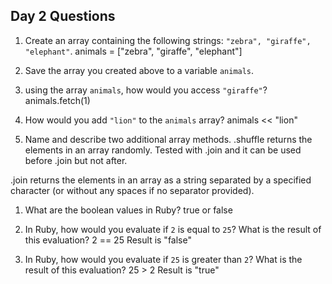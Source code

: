 ## Day 2 Questions

1. Create an array containing the following strings: `"zebra", "giraffe", "elephant"`.
animals = ["zebra", "giraffe", "elephant"]

1. Save the array you created above to a variable `animals`.

1. using the array `animals`, how would you access `"giraffe"`?
animals.fetch(1)

1. How would you add `"lion"` to the `animals` array?
animals << "lion"

1. Name and describe two additional array methods.
.shuffle returns the elements in an array randomly. Tested with .join and it can be used before .join but not after.

.join returns the elements in an array as a string separated by a specified character (or without any spaces if no separator provided).

1. What are the boolean values in Ruby?
true or false


1. In Ruby, how would you evaluate if `2` is equal to `25`? What is the result of this evaluation?
2 == 25 Result is "false"

1. In Ruby, how would you evaluate if `25` is greater than `2`? What is the result of this evaluation?
25 > 2 Result is "true"
